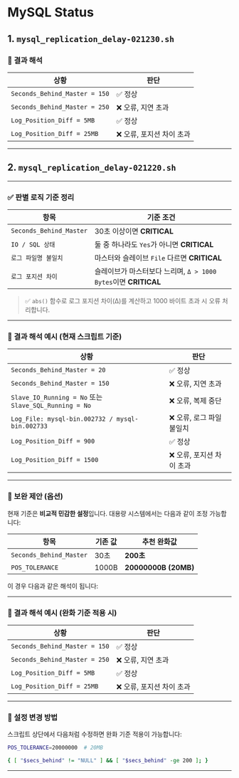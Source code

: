 # MySQL Status

## 1. `mysql_replication_delay-021230.sh`

### 📌 결과 해석

| 상황                            | 판단              |
| ----------------------------- | --------------- |
| `Seconds_Behind_Master = 150` | ✅ 정상            |
| `Seconds_Behind_Master = 250` | ❌ 오류, 지연 초과     |
| `Log_Position_Diff = 5MB`     | ✅ 정상            |
| `Log_Position_Diff = 25MB`    | ❌ 오류, 포지션 차이 초과 |

---


## 2. `mysql_replication_delay-021220.sh`

---

### ✅ **판별 로직 기준 정리**

| 항목                      | 기준 조건                                            |
| ----------------------- | ------------------------------------------------ |
| `Seconds_Behind_Master` | 30초 이상이면 **CRITICAL**                            |
| `IO / SQL 상태`           | 둘 중 하나라도 `Yes`가 아니면 **CRITICAL**                 |
| `로그 파일명 불일치`            | 마스터와 슬레이브 `File` 다르면 **CRITICAL**                |
| `로그 포지션 차이`             | 슬레이브가 마스터보다 느리며, `Δ > 1000 Bytes`이면 **CRITICAL** |

> ✅ `abs()` 함수로 로그 포지션 차이(Δ)를 계산하고 1000 바이트 초과 시 오류 처리합니다.

---

### 📌 결과 해석 예시 (현재 스크립트 기준)

| 상황                                                  | 판단              |
| --------------------------------------------------- | --------------- |
| `Seconds_Behind_Master = 20`                        | ✅ 정상            |
| `Seconds_Behind_Master = 150`                       | ❌ 오류, 지연 초과     |
| `Slave_IO_Running = No` 또는 `Slave_SQL_Running = No` | ❌ 오류, 복제 중단     |
| `Log_File: mysql-bin.002732 / mysql-bin.002733`     | ❌ 오류, 로그 파일 불일치 |
| `Log_Position_Diff = 900`                           | ✅ 정상            |
| `Log_Position_Diff = 1500`                          | ❌ 오류, 포지션 차이 초과 |

---

### 📝 보완 제안 (옵션)

현재 기준은 **비교적 민감한 설정**입니다. 대용량 시스템에서는 다음과 같이 조정 가능합니다:

| 항목                      | 기존 값  | 추천 완화값               |
| ----------------------- | ----- | -------------------- |
| `Seconds_Behind_Master` | 30초   | **200초**             |
| `POS_TOLERANCE`         | 1000B | **20000000B (20MB)** |

이 경우 다음과 같은 해석이 됩니다:

---

### 📌 결과 해석 예시 (완화 기준 적용 시)

| 상황                            | 판단              |
| ----------------------------- | --------------- |
| `Seconds_Behind_Master = 150` | ✅ 정상            |
| `Seconds_Behind_Master = 250` | ❌ 오류, 지연 초과     |
| `Log_Position_Diff = 5MB`     | ✅ 정상            |
| `Log_Position_Diff = 25MB`    | ❌ 오류, 포지션 차이 초과 |

---

### 📎 설정 변경 방법

스크립트 상단에서 다음처럼 수정하면 완화 기준 적용이 가능합니다:

```bash
POS_TOLERANCE=20000000  # 20MB
```

```bash
{ [ "$secs_behind" != "NULL" ] && [ "$secs_behind" -ge 200 ]; }
```

---

